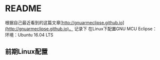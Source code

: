 # README

  根据自己最近看到的这篇文章[http://gnuarmeclipse.github.io](http://gnuarmeclipse.github.io)， 记录下 在Linux下配置GNU MCU Eclipse：<br>
  环境：Ubuntu 16.04 LTS
  
## 前期Linux配置
  

